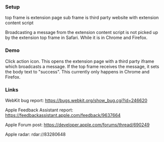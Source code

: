 ### Setup
top frame is extension page
sub frame is third party website with extension content script

Broadcasting a message from the extension content script is not picked up by the extension top frame in Safari. While it is in Chrome and Firefox.

### Demo
Click action icon. This opens the extension page with a third party iframe which broadcasts a message. If the top frame receives the message, it sets the body text to "success". This currently only happens in Chrome and Firefox.

### Links
WebKit bug report:
https://bugs.webkit.org/show_bug.cgi?id=246620

Apple Feedback Assistant report:
https://feedbackassistant.apple.com/feedback/9637664

Apple Forum post:
https://developer.apple.com/forums/thread/690249

Apple radar:
rdar://83280648
